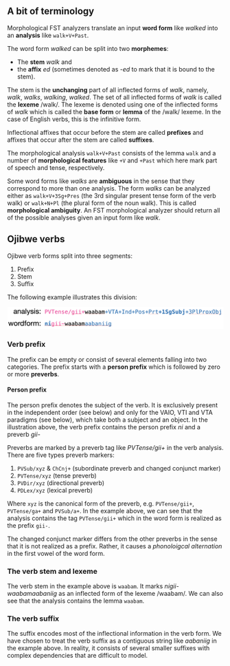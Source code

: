 ## A bit of terminology

Morphological FST analyzers translate an input **word form** like *walked* into an **analysis** like `walk+V+Past`. 

The word form *walked* can be split into two **morphemes**: 

* The **stem** *walk* and
* the **affix** *ed* (sometimes denoted as *-ed* to mark that it is bound to the stem).

The stem is the **unchanging** part of all inflected forms of *walk*, namely, *walk*, *walks*, *walking*, *walked*. The set of all inflected forms of *walk* is called the **lexeme** /walk/. The lexeme is denoted using one of the inflected forms of *walk* which is called the **base form** or **lemma** of the /walk/ lexeme. In the case of English verbs, this is the infinitive form.   

Inflectional affixes that occur before the stem are called **prefixes** and affixes that occur after the stem are called **suffixes**.

The morphological analysis `walk+V+Past` consists of the lemma `walk` and a number of **morphological features** like `+V` and `+Past` which here mark part of speech and tense, respectively.

Some word forms like *walks* are **ambiguous** in the sense that they correspond to more than one analysis. The form *walks* can be analyzed either as `walk+V+3Sg+Pres` (the 3rd singular present tense form of the verb walk) or `walk+N+Pl` (the plural form of the noun walk). This is called **morphological ambiguity**. An FST morphological analyzer should return all of the possible analyses given an input form like *walk*. 

## Ojibwe verbs

Ojibwe verb forms split into three segments:

1. Prefix
2. Stem
3. Suffix

The following example illustrates this division:

![Ojibwe verb](word.png)

### Verb prefix

The prefix can be empty or consist of several elements falling into two categories. The prefix starts with a **person prefix** which is followed by zero or more **preverbs**.

#### Person prefix

The person prefix denotes the subject of the verb. It is exclusively present in the independent order (see below) and only for the VAIO, VTI and VTA paradigms (see below), which take both a subject and an object. In the illustration above, the verb prefix contains the person prefix *ni* and a preverb *gii-*

Preverbs are marked by a preverb tag like *PVTense/gii+* in the verb analysis. There are five types preverb markers:

1. `PVSub/xyz` & `ChCnj+` (subordinate preverb and changed conjunct marker)
2. `PVTense/xyz` (tense preverb)
3. `PVDir/xyz` (directional preverb)
4. `PDLex/xyz` (lexical preverb)

Where `xyz` is the canonical form of the preverb, e.g. `PVTense/gii+`, `PVTense/ga+` and `PVSub/a+`. In the example above, we can see that the analysis contains the tag `PVTense/gii+` which in the word form is realized as the prefix `gii-`.

The changed conjunct marker differs from the other preverbs in the sense that it is not realized as a prefix. Rather, it causes a *phonoloigcal alternation* in the first vowel of the word form.  

### The verb stem and lexeme

The verb stem in the example above is `waabam`. It marks *nigii-waabamaabaniig* as an inflected form of the lexeme /waabam/. We can also see that the analysis contains the lemma `waabam`. 

### The verb suffix

The suffix encodes most of the inflectional information in the verb form. We have chosen to treat the verb suffix as a contiguous string like *aabaniig* in the example above. In reality, it consists of several smaller suffixes with complex dependencies that are difficult to model. 

